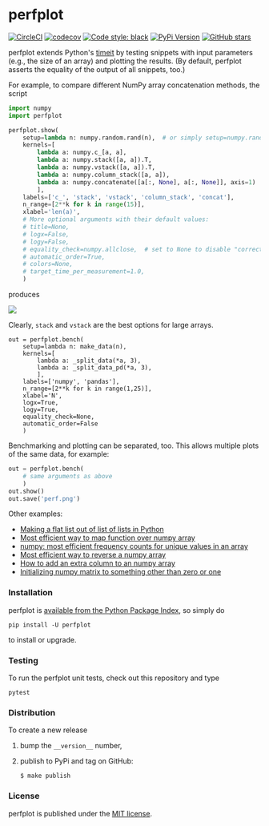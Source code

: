 # perfplot

[![CircleCI](https://img.shields.io/circleci/project/github/nschloe/perfplot/master.svg)](https://circleci.com/gh/nschloe/perfplot/tree/master)
[![codecov](https://img.shields.io/codecov/c/github/nschloe/perfplot.svg)](https://codecov.io/gh/nschloe/perfplot)
[![Code style: black](https://img.shields.io/badge/code%20style-black-000000.svg)](https://github.com/ambv/black)
[![PyPi Version](https://img.shields.io/pypi/v/perfplot.svg)](https://pypi.org/project/perfplot)
[![GitHub stars](https://img.shields.io/github/stars/nschloe/perfplot.svg?logo=github&label=Stars&logoColor=white)](https://github.com/nschloe/perfplot)

perfplot extends Python's
[timeit](https://docs.python.org/3/library/timeit.html) by testing snippets
with input parameters (e.g., the size of an array) and plotting the results.
(By default, perfplot asserts the equality of the output of all snippets, too.)

For example, to compare different NumPy array concatenation methods, the script
```python
import numpy
import perfplot

perfplot.show(
    setup=lambda n: numpy.random.rand(n),  # or simply setup=numpy.random.rand
    kernels=[
        lambda a: numpy.c_[a, a],
        lambda a: numpy.stack([a, a]).T,
        lambda a: numpy.vstack([a, a]).T,
        lambda a: numpy.column_stack([a, a]),
        lambda a: numpy.concatenate([a[:, None], a[:, None]], axis=1)
        ],
    labels=['c_', 'stack', 'vstack', 'column_stack', 'concat'],
    n_range=[2**k for k in range(15)],
    xlabel='len(a)',
    # More optional arguments with their default values:
    # title=None,
    # logx=False,
    # logy=False,
    # equality_check=numpy.allclose,  # set to None to disable "correctness" assertion
    # automatic_order=True,
    # colors=None,
    # target_time_per_measurement=1.0,
    )
```
produces

![](https://nschloe.github.io/perfplot/concat.png)

Clearly, `stack` and `vstack` are the best options for large arrays.
```
out = perfplot.bench(
    setup=lambda n: make_data(n),
    kernels=[
        lambda a: _split_data(*a, 3),
        lambda a: _split_data_pd(*a, 3),
        ],
    labels=['numpy', 'pandas'],
    n_range=[2**k for k in range(1,25)],
    xlabel='N',
    logx=True,
    logy=True,
    equality_check=None,
    automatic_order=False
    )
```

Benchmarking and plotting can be separated, too. This allows multiple plots of
the same data, for example:
```python
out = perfplot.bench(
    # same arguments as above
    )
out.show()
out.save('perf.png')
```

Other examples:

  * [Making a flat list out of list of lists in Python](https://stackoverflow.com/a/45323085/353337)
  * [Most efficient way to map function over numpy array](https://stackoverflow.com/a/46470401/353337)
  * [numpy: most efficient frequency counts for unique values in an array](https://stackoverflow.com/a/43096495/353337)
  * [Most efficient way to reverse a numpy array](https://stackoverflow.com/a/44921013/353337)
  * [How to add an extra column to an numpy array](https://stackoverflow.com/a/40218298/353337)
  * [Initializing numpy matrix to something other than zero or one](https://stackoverflow.com/a/45006691/353337)

### Installation

perfplot is [available from the Python Package
Index](https://pypi.org/project/perfplot/), so simply do
```
pip install -U perfplot
```
to install or upgrade.

### Testing

To run the perfplot unit tests, check out this repository and type
```
pytest
```

### Distribution
To create a new release

1. bump the `__version__` number,

2. publish to PyPi and tag on GitHub:
    ```
    $ make publish
    ```

### License

perfplot is published under the [MIT license](https://en.wikipedia.org/wiki/MIT_License).
